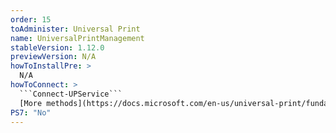 ```yaml
---
order: 15
toAdminister: Universal Print
name: UniversalPrintManagement
stableVersion: 1.12.0
previewVersion: N/A
howToInstallPre: >
  N/A
howToConnect: >
  ```Connect-UPService```
  [More methods](https://docs.microsoft.com/en-us/universal-print/fundamentals/universal-print-powershell?WT.mc_id=M365-MVP-5004663)
PS7: "No"
---
```

